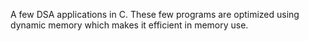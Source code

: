 A few DSA applications in C. These few programs are optimized using dynamic memory which makes it efficient in memory use.
